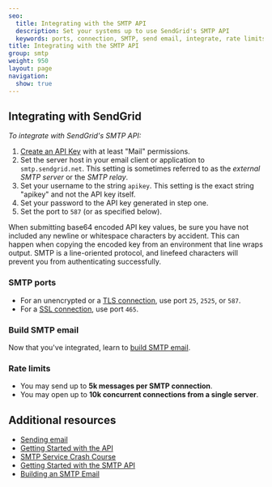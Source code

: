 ```yaml
---
seo:
  title: Integrating with the SMTP API
  description: Set your systems up to use SendGrid's SMTP API
  keywords: ports, connection, SMTP, send email, integrate, rate limits, setting up
title: Integrating with the SMTP API
group: smtp
weight: 950
layout: page
navigation:
  show: true
---
```


## Integrating with SendGrid

_To integrate with SendGrid's SMTP API:_

1. [Create an API Key](https://app.sendgrid.com/settings/api_keys) with at least "Mail" permissions.
2. Set the server host in your email client or application to `smtp.sendgrid.net`. This setting is sometimes referred to as the _external SMTP server_ or the _SMTP relay_.
3. Set your username to the string `apikey`. This setting is the exact string "apikey" and not the API key itself.
4. Set your password to the API key generated in step one.
5. Set the port to `587` (or as specified below).

<call-out>

When submitting base64 encoded API key values, be sure you have not included any newline or whitespace characters by accident. This can happen when copying the encoded key from an environment that line wraps output. SMTP is a line-oriented protocol, and linefeed characters will prevent you from authenticating successfully.

</call-out>

### SMTP ports

- For an unencrypted or a [TLS connection]({{root_url}}/ui/sending-email/ssl-vs-tls/), use port `25`, `2525`, or `587`.
- For a [SSL connection]({{root_url}}/ui/sending-email/tls/), use port `465`.

### Build SMTP email

Now that you've integrated, learn to [build SMTP email]({{root_url}}/for-developers/sending-email/building-an-x-smtpapi-header/).

### Rate limits

- You may send up to **5k messages per SMTP connection**.
- You may open up to **10k concurrent connections from a single server**.

## Additional resources

- [Sending email]({{root_url}}/ui/sending-email/how-to-send-email-with-marketing-campaigns/)
- [Getting Started with the API]({{root_url}}/api-reference/)
- [SMTP Service Crash Course](https://sendgrid.com/blog/smtp-service-crash-course/)
- [Getting Started with the SMTP API]({{root_url}}/for-developers/sending-email/getting-started-smtp/)
- [Building an SMTP Email]({{root_url}}/for-developers/sending-email/building-an-x-smtpapi-header/)

